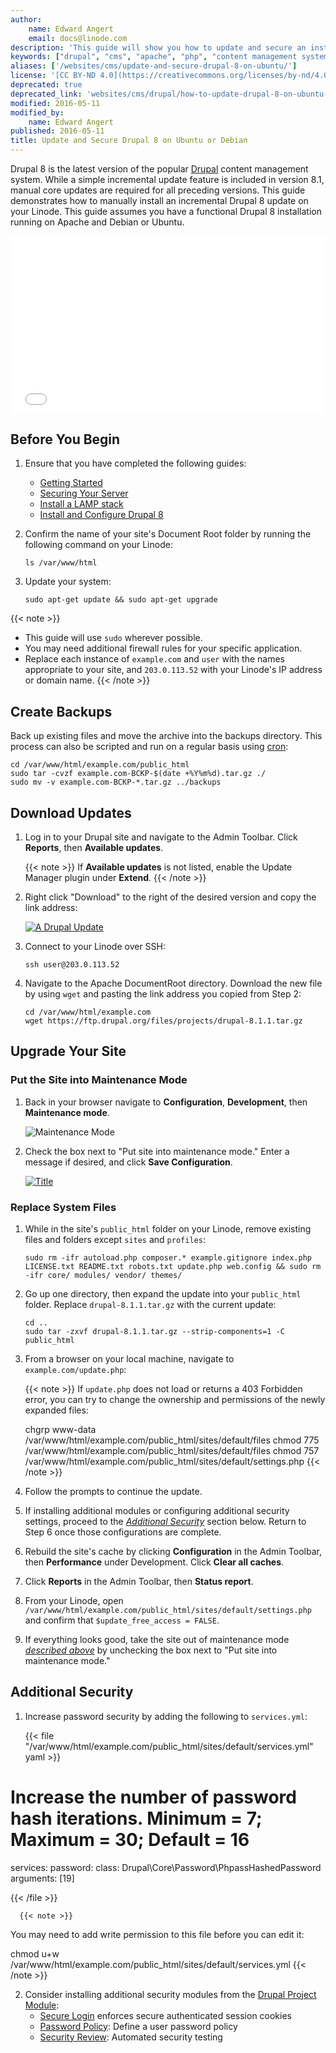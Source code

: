 ```yaml
---
author:
    name: Edward Angert
    email: docs@linode.com
description: 'This guide will show you how to update and secure an installation of Drupal 8 CMS on your Linode running Ubuntu or Debian.'
keywords: ["drupal", "cms", "apache", "php", "content management system", "drupal 8", "update"]
aliases: ['/websites/cms/update-and-secure-drupal-8-on-ubuntu/']
license: '[CC BY-ND 4.0](https://creativecommons.org/licenses/by-nd/4.0)'
deprecated: true
deprecated_link: 'websites/cms/drupal/how-to-update-drupal-8-on-ubuntu-18-04/'
modified: 2016-05-11
modified_by:
    name: Edward Angert
published: 2016-05-11
title: Update and Secure Drupal 8 on Ubuntu or Debian
---
```


Drupal 8 is the latest version of the popular [Drupal](https://www.drupal.org/) content management system. While a simple incremental update feature is included in version 8.1, manual core updates are required for all preceding versions. This guide demonstrates how to manually install an incremental Drupal 8 update on your Linode. This guide assumes you have a functional Drupal 8 installation running on Apache and Debian or Ubuntu.

<div class="wistia_responsive_padding" style="padding:56.25% 0 0 0;position:relative;"><div class="wistia_responsive_wrapper" style="height:100%;left:0;position:absolute;top:0;width:100%;"><iframe src="//fast.wistia.net/embed/iframe/w7l9omoxr3?videoFoam=true" allowtransparency="true" frameborder="0" scrolling="no" class="wistia_embed" name="wistia_embed" allowfullscreen mozallowfullscreen webkitallowfullscreen oallowfullscreen msallowfullscreen width="100%" height="100%"></iframe></div></div>
<script src="//fast.wistia.net/assets/external/E-v1.js" async></script>

## Before You Begin

1.  Ensure that you have completed the following guides:

    -   [Getting Started](/docs/getting-started/)
    -   [Securing Your Server](/docs/security/securing-your-server/)
    -   [Install a LAMP stack](/docs/web-servers/lamp/lamp-on-ubuntu-14-04/)
    -   [Install and Configure Drupal 8](/docs/websites/cms/install-and-configure-drupal-8/)

2.  Confirm the name of your site's Document Root folder by running the following command on your Linode:

        ls /var/www/html

3.  Update your system:

        sudo apt-get update && sudo apt-get upgrade

{{< note >}}
- This guide will use `sudo` wherever possible.
- You may need additional firewall rules for your specific application.
- Replace each instance of `example.com` and `user` with the names appropriate to your site, and `203.0.113.52` with your Linode's IP address or domain name.
{{< /note >}}

## Create Backups

Back up existing files and move the archive into the backups directory. This process can also be scripted and run on a regular basis using [cron](/docs/tools-reference/tools/schedule-tasks-with-cron/):

    cd /var/www/html/example.com/public_html
    sudo tar -cvzf example.com-BCKP-$(date +%Y%m%d).tar.gz ./
    sudo mv -v example.com-BCKP-*.tar.gz ../backups

## Download Updates

1.  Log in to your Drupal site and navigate to the Admin Toolbar. Click **Reports**, then **Available updates**.

    {{< note >}}
If **Available updates** is not listed, enable the Update Manager plugin under **Extend**.
{{< /note >}}

2.  Right click "Download" to the right of the desired version and copy the link address:

    [![A Drupal Update](drupal-updates-download-small.png)](drupal-updates-download.png)

3.  Connect to your Linode over SSH:

        ssh user@203.0.113.52

4.  Navigate to the Apache DocumentRoot directory. Download the new file by using `wget` and pasting the link address you copied from Step 2:

        cd /var/www/html/example.com
        wget https://ftp.drupal.org/files/projects/drupal-8.1.1.tar.gz

## Upgrade Your Site

###  Put the Site into Maintenance Mode

1.  Back in your browser navigate to **Configuration**, **Development**, then **Maintenance mode**.

    ![Maintenance Mode](drupal-updates-maintenance.png)

2.  Check the box next to "Put site into maintenance mode." Enter a message if desired, and click **Save Configuration**.

    [![Title](drupal-updates-maintenance2-small.png)](drupal-updates-maintenance2.png)

### Replace System Files

1.  While in the site's `public_html` folder on your Linode, remove existing files and folders except `sites` and `profiles`:

        sudo rm -ifr autoload.php composer.* example.gitignore index.php LICENSE.txt README.txt robots.txt update.php web.config && sudo rm -ifr core/ modules/ vendor/ themes/

2.  Go up one directory, then expand the update into your `public_html` folder. Replace `drupal-8.1.1.tar.gz` with the current update:

        cd ..
        sudo tar -zxvf drupal-8.1.1.tar.gz --strip-components=1 -C public_html

3.  From a browser on your local machine, navigate to `example.com/update.php`:

    {{< note >}}
If `update.php` does not load or returns a 403 Forbidden error, you can try to change the ownership and permissions of the newly expanded files:

    chgrp www-data /var/www/html/example.com/public_html/sites/default/files
    chmod 775 /var/www/html/example.com/public_html/sites/default/files
    chmod 757 /var/www/html/example.com/public_html/sites/default/settings.php
{{< /note >}}

4.  Follow the prompts to continue the update.

5.  If installing additional modules or configuring additional security settings, proceed to the *[Additional Security](/docs/websites/cms/update-and-secure-drupal-8-on-ubuntu/#additional-security)* section below. Return to Step 6 once those configurations are complete.

6.  Rebuild the site's cache by clicking **Configuration** in the Admin Toolbar, then **Performance** under Development. Click **Clear all caches**.

7.  Click **Reports** in the Admin Toolbar, then **Status report**.

8.  From your Linode, open `/var/www/html/example.com/public_html/sites/default/settings.php` and confirm that `$update_free_access = FALSE`.

9.  If everything looks good, take the site out of maintenance mode *[described above](/docs/websites/cms/update-and-secure-drupal-8-on-ubuntu/#put-the-site-into-maintenance-mode)* by unchecking the box next to "Put site into maintenance mode."

## Additional Security

1.  Increase password security by adding the following to `services.yml`:

    {{< file "/var/www/html/example.com/public_html/sites/default/services.yml" yaml >}}
# Increase the number of password hash iterations. Minimum = 7; Maximum = 30; Default = 16
  services:
  password:
  class: Drupal\Core\Password\PhpassHashedPassword
  arguments: [19]

{{< /file >}}


      {{< note >}}
You may need to add write permission to this file before you can edit it:

chmod u+w /var/www/html/example.com/public_html/sites/default/services.yml
{{< /note >}}

2. Consider installing additional security modules from the [Drupal Project Module](https://www.drupal.org/project/project_module):
    * [Secure Login](https://www.drupal.org/project/securelogin) enforces secure authenticated session cookies
    * [Password Policy](https://www.drupal.org/project/password_policy): Define a user password policy
    * [Security Review](https://www.drupal.org/project/security_review): Automated security testing
